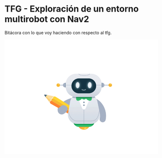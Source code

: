 # TFG - Exploración de un entorno multirobot con Nav2 
Bitácora con lo que voy haciendo con respecto al tfg.

![](https://github.com/irenebm/bitacora_tfg_multirobot/blob/main/wiki/robotintro_dribble.gif)
